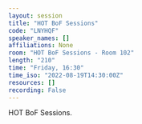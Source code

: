 ```yaml
---
layout: session
title: "HOT BoF Sessions"
code: "LNYHQF"
speaker_names: []
affiliations: None
room: "HOT BoF Sessions - Room 102"
length: "210"
time: "Friday, 16:30"
time_iso: "2022-08-19T14:30:00Z"
resources: []
recording: False
---
```


HOT BoF Sessions.

